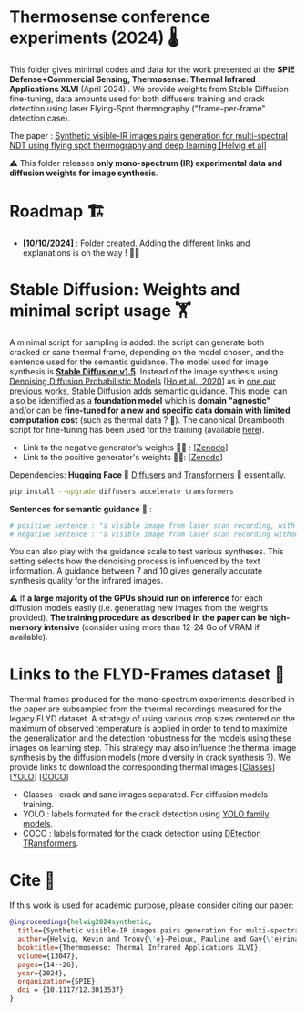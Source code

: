 # Thermosense conference experiments (2024) 🌡️
This folder gives minimal codes and data for the work presented at the __SPIE Defense+Commercial Sensing, Thermosense: Thermal Infrared Applications XLVI__ (April 2024) . We provide weights from Stable Diffusion fine-tuning, data amounts used for both diffusers training and crack detection using laser Flying-Spot thermography ("frame-per-frame" detection case). 

The paper : [Synthetic visible-IR images pairs generation for multi-spectral NDT using flying spot thermography and deep learning [Helvig et al]](https://doi.org/10.1117/12.3013537) 

⚠️ This folder releases __only mono-spectrum (IR) experimental data and diffusion weights for image synthesis__.


# Roadmap :building_construction:

- __[10/10/2024]__ : Folder created. Adding the different links and explanations is on the way ! :biking_man:

# Stable Diffusion: Weights and minimal script usage 🏋️

A minimal script for sampling is added: the script can generate both cracked or sane thermal frame, depending on the model chosen, and the sentence used for the semantic guidance.
The model used for image synthesis is [__Stable Diffusion v1.5__](https://huggingface.co/stable-diffusion-v1-5/stable-diffusion-v1-5). Instead of the image synthesis using [Denoising Diffusion Probabilistic Models](https://github.com/lucidrains/denoising-diffusion-pytorch) [[Ho et al., 2020](https://arxiv.org/abs/2006.11239)] as in [one our previous works](https://doi.org/10.1080/17686733.2023.2266176), Stable Diffusion adds semantic guidance. This model can also be identified as a __foundation model__ which is __domain "agnostic"__ and/or can be __fine-tuned for a new and specific data domain with limited computation cost__ (such as thermal data ? 🙂). The canonical Dreambooth script for fine-tuning has been used for the training (available [here](https://huggingface.co/docs/diffusers/en/training/dreambooth)). <br>
* Link to the negative generator's weights 🏋️‍♂️ : [[Zenodo]()] <br>
* Link to the positive generator's weights 🏋️‍♀️: [[Zenodo]()] <br> 

Dependencies: __Hugging Face 🤗__ [Diffusers](https://huggingface.co/docs/diffusers/index) and [Transformers](https://huggingface.co/docs/transformers/en/index) 🤖 essentially. 

```bash
pip install --upgrade diffusers accelerate transformers
```

__Sentences for semantic guidance__ 📘 : 
```python
# positive sentence : "a visible image from laser scan recording, with a surface crack"
# negative sentence : "a visible image from laser scan recording without surface crack"
```
You can also play with the guidance scale to test various syntheses. This setting selects how the denoising process is influenced by the text information. A guidance between 7 and 10 gives generally accurate synthesis quality for the infrared images. 

⚠️ If __a large majority of the GPUs should run on inference__ for each diffusion models easily (i.e. generating new images from the weights provided). __The training procedure as described in the paper can be high-memory intensive__ (consider using more than 12-24 Go of VRAM if available).

# Links to the FLYD-Frames dataset 🎥
Thermal frames produced for the mono-spectrum experiments described in the paper are subsampled from the thermal recordings measured for the legacy FLYD dataset. A strategy of using various crop sizes centered on the maximum of observed temperature is applied in order to tend to maximize the generalization and the detection robustness for the models using these images on learning step. This strategy may also influence the thermal image synthesis by the diffusion models (more diversity in crack synthesis ?). 
We provide links to download the corresponding thermal images [[Classes]()] [[YOLO]()] [[COCO]()] 

- Classes : crack and sane images separated. For diffusion models training.
- YOLO : labels formated for the crack detection using [YOLO family models](https://github.com/ultralytics/ultralytics).
- COCO : labels formated for the crack detection using [DEtection TRansformers](https://github.com/facebookresearch/dino).
  
# Cite 🔖
If this work is used for academic purpose, please consider citing our paper: 

```bibtex
@inproceedings{helvig2024synthetic,
  title={Synthetic visible-IR images pairs generation for multi-spectral NDT using flying spot thermography and deep learning},
  author={Helvig, Kevin and Trouv{\'e}-Peloux, Pauline and Gav{\'e}rina, Ludovic and Roche, Jean-Michel and Abeloos, Baptiste},
  booktitle={Thermosense: Thermal Infrared Applications XLVI},
  volume={13047},
  pages={14--26},
  year={2024},
  organization={SPIE},
  doi = {10.1117/12.3013537}
}
```
